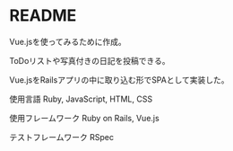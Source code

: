 # README

Vue.jsを使ってみるために作成。

ToDoリストや写真付きの日記を投稿できる。

Vue.jsをRailsアプリの中に取り込む形でSPAとして実装した。

使用言語
Ruby, JavaScript, HTML, CSS

使用フレームワーク
Ruby on Rails, Vue.js

テストフレームワーク
RSpec
